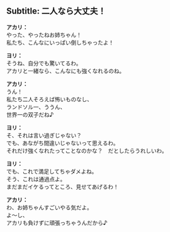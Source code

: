 # 

  
## Subtitle: 二人なら大丈夫！
  
**アカリ：**  
やった、やったねお姉ちゃん！  
私たち、こんなにいっぱい倒しちゃったよ！  
  
**ヨリ：**  
そうね、自分でも驚いてるわ。  
アカリと一緒なら、こんなにも強くなれるのね。  
  
**アカリ：**  
うん！  
私たち二人そろえば怖いものなし、  
ランドソル一、ううん、  
世界一の双子だね♪  
  
**ヨリ：**  
そ、それは言い過ぎじゃない？  
でも、あながち間違いじゃないって思えるわ。  
それだけ強くなれたってことなのかな？　だとしたらうれしいわ。  
  
**ヨリ：**  
でも、これで満足してちゃダメよね。  
そう、これは通過点よ。  
まだまだイケるってところ、見せてあげるわ！  
  
**アカリ：**  
わ、お姉ちゃんすごいやる気だよ。  
よ～し、  
アカリも負けずに頑張っちゃうんだから♪  
